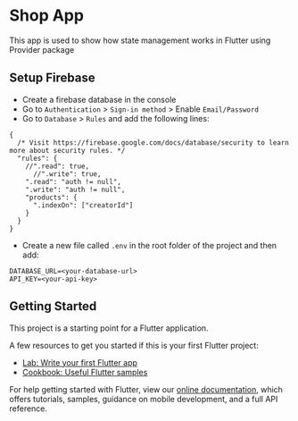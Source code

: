 # Shop App

This app is used to show how state management works in Flutter using Provider package

## Setup Firebase

- Create a firebase database in the console
- Go to `Authentication` > `Sign-in method` > Enable `Email/Password`
- Go to `Database` > `Rules` and add the following lines:
```
{
  /* Visit https://firebase.google.com/docs/database/security to learn more about security rules. */
  "rules": {
    //".read": true,
      //".write": true,
    ".read": "auth != null",
    ".write": "auth != null",
    "products": {
      ".indexOn": ["creatorId"]
    }
  }
}
```
- Create a new file called `.env` in the root folder of the project and then add:

```
DATABASE_URL=<your-database-url>
API_KEY=<your-api-key>
```

## Getting Started

This project is a starting point for a Flutter application.

A few resources to get you started if this is your first Flutter project:

- [Lab: Write your first Flutter app](https://flutter.dev/docs/get-started/codelab)
- [Cookbook: Useful Flutter samples](https://flutter.dev/docs/cookbook)

For help getting started with Flutter, view our
[online documentation](https://flutter.dev/docs), which offers tutorials,
samples, guidance on mobile development, and a full API reference.
